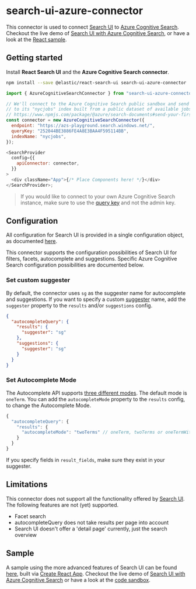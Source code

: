 # search-ui-azure-connector

This connector is used to connect [Search UI](https://github.com/elastic/search-ui) to [Azure Cognitive Search](https://azure.microsoft.com/en-us/services/search/). Checkout the live demo of [Search UI with Azure Cognitive Search](https://azurecognitivesearchui.z19.web.core.windows.net), or have a look at the [React sample](#sample).

## Getting started

Install **React Search UI** and the **Azure Cognitive Search connector**.

```bash
npm install --save @elastic/react-search-ui search-ui-azure-connector
```

```javascript
import { AzureCognitiveSearchConnector } from "search-ui-azure-connector";

// We'll connect to the Azure Cognitive Search public sandbox and send a query
// to its "nycjobs" index built from a public dataset of available jobs in New York
// https://www.npmjs.com/package/@azure/search-documents#send-your-first-search-query
const connector = new AzureCognitiveSearchConnector({
  endpoint: "https://azs-playground.search.windows.net/",
  queryKey: "252044BE3886FE4A8E3BAA4F595114BB",
  indexName: "nycjobs",
});

<SearchProvider
  config={{
    apiConnector: connector,
  }}
>
  <div className="App">{/* Place Components here! */}</div>
</SearchProvider>;
```

> If you would like to connect to your own Azure Cognitive Search instance, make sure to use the [query key](https://docs.microsoft.com/en-us/azure/search/search-security-api-keys) and not the admin key.

## Configuration

All configuration for Search UI is provided in a single configuration object, as documented [here](https://github.com/elastic/search-ui/blob/master/ADVANCED.md#advanced-configuration).

This connector supports the configuration possibilities of Search UI for filters, facets, autocomplete and suggestions. Specific Azure Cognitive Search configuration possibilities are documented below.

### Set custom suggester

By default, the connector uses `sg` as the suggester name for autocomplete and suggestions. If you want to specify a custom [suggester](https://docs.microsoft.com/en-us/azure/search/index-add-suggesters) name, add the `suggester` property to the `results` and/or `suggestions` config.

```json
{
  "autocompleteQuery": {
    "results": {
      "suggester": "sg"
    },
    "suggestions": {
      "suggester": "sg"
    }
  }
}
```

### Set Autocomplete Mode

The Autocomplete API supports [three different modes](https://docs.microsoft.com/en-us/rest/api/searchservice/autocomplete#autocomplete-modes). The default mode is `oneTerm`. You can add the `autocompleteMode` property to the `results` config, to change the Autocomplete Mode.

```javascript
{
  "autocompleteQuery": {
    "results": {
      "autocompleteMode": "twoTerms" // oneTerm, twoTerms or oneTermWithContext
    }
  }
}
```

If you specify fields in `result_fields`, make sure they exist in your suggester.

## Limitations

This connector does not support all the functionality offered by [Search UI](https://github.com/elastic/search-ui). The following features are not (yet) supported.

- Facet search
- autocompleteQuery does not take results per page into account
- Search UI doesn't offer a 'detail page' currently, just the search overview

## Sample

A sample using the more advanced features of Search UI can be found [here](./sample), built via [Create React App](https://reactjs.org/docs/create-a-new-react-app.html#create-react-app). Checkout the live demo of [Search UI with Azure Cognitive Search](https://azurecognitivesearchui.z19.web.core.windows.net) or have a look at the [code sandbox](https://codesandbox.io/s/search-ui-nycjobs-d79oq).
